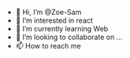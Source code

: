- 👋 Hi, I’m @Zoe-Sam
- 👀 I’m interested in react
- 🌱 I’m currently learning Web
- 💞️ I’m looking to collaborate on ...
- 📫 How to reach me 

<!---
Zoe-Sam/Zoe-Sam is a ✨ special ✨ repository because its `README.md` (this file) appears on your GitHub profile.
You can click the Preview link to take a look at your changes.
--->
